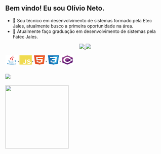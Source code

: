 ## Bem vindo! Eu sou Olívio Neto.

- 🔭 Sou técnico em desenvolvimento de sistemas formado pela Etec Jales, atualmente busco a primeira oportunidade na área.
- 🌱 Atualmente faço graduação em desenvolvimento de sistemas pela Fatec Jales.

<div align="center">
  <a href="https://github.com/olivioneto/">
  <img height="165em" src="https://github-readme-stats.vercel.app/api?username=olivioneto&show_icons=true&theme=dark&include_all_commits=true&count_private=true"/>
  <img height="165em" src="https://github-readme-stats.vercel.app/api/top-langs/?username=olivioneto&layout=compact&langs_count=7&theme=dark"/>
</div>

<div style="display: inline_block"><br>
  <img align="center" alt="Java logo" height="30" width="40" src="https://raw.githubusercontent.com/devicons/devicon/master/icons/java/java-original.svg">
  <img align="center" alt="Js logo" height="30" width="40" src="https://raw.githubusercontent.com/devicons/devicon/master/icons/javascript/javascript-plain.svg">
  <img align="center" alt="HTML logo" height="30" width="40" src="https://raw.githubusercontent.com/devicons/devicon/master/icons/html5/html5-original.svg">
  <img align="center" alt="CSS logo" height="30" width="40" src="https://raw.githubusercontent.com/devicons/devicon/master/icons/css3/css3-original.svg">
  <img align="center" alt="Csharp logo" height="30" width="40" src="https://raw.githubusercontent.com/devicons/devicon/master/icons/csharp/csharp-original.svg">
</div>

##

<div> 
  <a href="https://www.linkedin.com/in/olivioneto" target="_blank"><img src="https://img.shields.io/badge/-LinkedIn-%230077B5?style=for-the-badge&logo=linkedin&logoColor=white" target="_blank"></a>  
</div>

<div style="display: block"><br>
  <div style= "display: grid">
  <img align="left" height="200" width="200" src="https://github.com/OlivioNeto/OlivioNeto/assets/127052042/f031f120-c176-4434-88ae-e04adf7b4845"/>
  </div>
